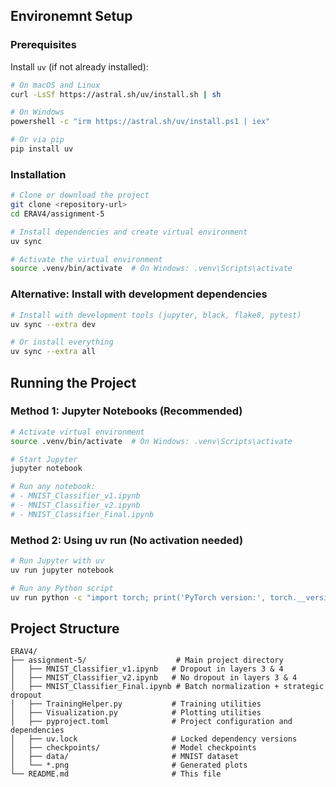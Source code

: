## Environemnt Setup

### Prerequisites

Install `uv` (if not already installed):
```bash
# On macOS and Linux
curl -LsSf https://astral.sh/uv/install.sh | sh

# On Windows
powershell -c "irm https://astral.sh/uv/install.ps1 | iex"

# Or via pip
pip install uv
```

### Installation

```bash
# Clone or download the project
git clone <repository-url>
cd ERAV4/assignment-5

# Install dependencies and create virtual environment
uv sync

# Activate the virtual environment
source .venv/bin/activate  # On Windows: .venv\Scripts\activate
```

### Alternative: Install with development dependencies

```bash
# Install with development tools (jupyter, black, flake8, pytest)
uv sync --extra dev

# Or install everything
uv sync --extra all
```

## Running the Project

### Method 1: Jupyter Notebooks (Recommended)

```bash
# Activate virtual environment
source .venv/bin/activate  # On Windows: .venv\Scripts\activate

# Start Jupyter
jupyter notebook

# Run any notebook:
# - MNIST_Classifier_v1.ipynb
# - MNIST_Classifier_v2.ipynb  
# - MNIST_Classifier_Final.ipynb
```

### Method 2: Using uv run (No activation needed)

```bash
# Run Jupyter with uv
uv run jupyter notebook

# Run any Python script
uv run python -c "import torch; print('PyTorch version:', torch.__version__)"
```

## Project Structure

```
ERAV4/
├── assignment-5/                    # Main project directory
│   ├── MNIST_Classifier_v1.ipynb   # Dropout in layers 3 & 4
│   ├── MNIST_Classifier_v2.ipynb   # No dropout in layers 3 & 4
│   ├── MNIST_Classifier_Final.ipynb # Batch normalization + strategic dropout
│   ├── TrainingHelper.py           # Training utilities
│   ├── Visualization.py            # Plotting utilities
│   ├── pyproject.toml              # Project configuration and dependencies
│   ├── uv.lock                     # Locked dependency versions
│   ├── checkpoints/                # Model checkpoints
│   ├── data/                       # MNIST dataset
│   └── *.png                       # Generated plots
└── README.md                       # This file
```
